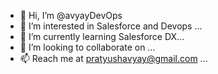 - 👋 Hi, I’m @avyayDevOps
- 👀 I’m interested in Salesforce and Devops ...
- 🌱 I’m currently learning Salesforce DX...
- 💞️ I’m looking to collaborate on ...
- 📫 Reach me at pratyushavyay@gmail.com ...

<!---
avyayDevOps/avyayDevOps is a ✨ special ✨ repository because its `README.md` (this file) appears on your GitHub profile.
You can click the Preview link to take a look at your changes.
--->
